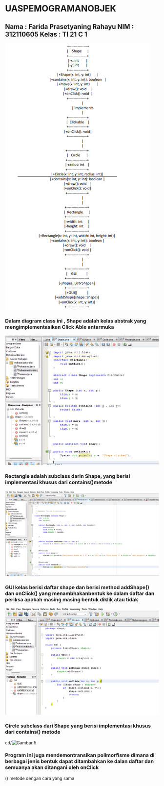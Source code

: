 # UASPEMOGRAMANOBJEK

## Nama : Farida Prasetyaning Rahayu NIM : 312110605 Kelas : TI 21 C 1


![Gambar 1](screenshot/ss5.png)

### Dalam diagram class ini , Shape adalah kelas abstrak yang mengimplementasikan Click Able antarmuka
 
![Gambar 2](screenshot/ss4.png)

### Rectangle adalah subclass darin Shape, yang berisi implementasi khusus dari contains()metode

![Gambar 3](screenshot/ss1.png)

### GUI kelas berisi daftar shape dan berisi method addShape() dan onClick() yang menambhakanbentuk ke dalam daftar dan periksa apakah masing masing bentuk diklik atau tidak

![Gambar 4](screenshot/ss2.png)

### Circle subclass dari Shape yang berisi implementasi khusus dari contains() metode 

cd/![Gambar 5](screenshot/s3.png)

### Program ini juga mendemontransikan polimorfisme dimana di berbagai jenis bentuk dapat ditambahkan ke dalan daftar  dan semuanya akan ditangani oleh onClick
() metode dengan cara yang sama

